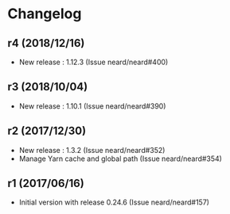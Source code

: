# Changelog

## r4 (2018/12/16)

* New release : 1.12.3 (Issue neard/neard#400)

## r3 (2018/10/04)

* New release : 1.10.1 (Issue neard/neard#390)

## r2 (2017/12/30)

* New release : 1.3.2 (Issue neard/neard#352)
* Manage Yarn cache and global path (Issue neard/neard#354)

## r1 (2017/06/16)

* Initial version with release 0.24.6 (Issue neard/neard#157)

